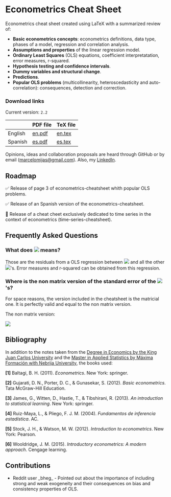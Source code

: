 # Econometrics Cheat Sheet

Econometrics cheat sheet created using LaTeX with a summarized review of:

* **Basic econometrics concepts**: econometrics definitions, data type, phases of a model, regression and correlation analysis.
* **Assumptions and properties** of the linear regression model.
* **Ordinary Least Squares** (OLS) equations, coefficient interpretatation, error measures, r-squared.
* **Hypothesis testing and confidence intervals**.
* **Dummy variables and structural change**.
* **Predictions**.
* **Popular OLS problems** (multicollinearity, heteroscedasticity and auto-correlation): consequences, detection and correction.

### Download links

Current version: `2.2`

|         | PDF file | TeX file |
|---------|----------|----------|
| English |   [en.pdf](econometrics-cheatsheet/econometrics-cheatsheet-en.pdf)   |   [en.tex](econometrics-cheatsheet/econometrics-cheatsheet-en.tex)   |
| Spanish |   [es.pdf](econometrics-cheatsheet/econometrics-cheatsheet-es.pdf)   |   [es.tex](econometrics-cheatsheet/econometrics-cheatsheet-es.tex)   |


Opinions, ideas and collaboration proposals are heard through GitHub or by email (marcelomijas@gmail.com). Also, my [LinkedIn](https://www.linkedin.com/in/marcelomorenop/).

## Roadmap

:white_check_mark: Release of page 3 of econometrics-cheatsheet whith popular OLS problems.

:white_check_mark: Release of an Spanish version of the econometrics-cheatsheet.

:construction: Release of a cheat cheet exclusively dedicated to time series in the context of econometrics (time-series-cheatsheet).

## Frequently Asked Questions

### What does ![](https://render.githubusercontent.com/render/math?math=\text{residualized}x_j) means?

Those are the residuals from a OLS regression between ![](https://render.githubusercontent.com/render/math?math=x_j) and all the other ![](https://render.githubusercontent.com/render/math?math=x)'s. Error measures and r-squared can be obtained from this regression.

### Where is the non matrix version of the standard error of the ![](https://render.githubusercontent.com/render/math?math=\hat{\beta})'s?

For space reasons, the version included in the cheatsheet is the matricial one. It is perfectly valid and equal to the non matrix version.

The non matrix version:

![](https://render.githubusercontent.com/render/math?math=se(\hat{\beta}_j)=\sqrt{\frac{\hat{\sigma}^2}{SST_j(1-R^2_j)}},j=1,...,k)

## Bibliography

In addition to the notes taken from the [Degree in Economics by the King Juan Carlos University](https://www.urjc.es/universidad/calidad/560-economia) and the [Master in Applied Statistics by Máxima Formación with Nebrija University](https://www.maximaformacion.es/masters/master-de-estadistica-aplicada-con-r-software/), the books used:

**[1]** Baltagi, B. H. (2011). *Econometrics*. New York: springer.

**[2]** Gujarati, D. N., Porter, D. C., & Gunasekar, S. (2012). *Basic econometrics*. Tata McGraw-Hill Education.

**[3]** James, G., Witten, D., Hastie, T., & Tibshirani, R. (2013). *An introduction to statistical learning*. New York: springer.

**[4]** Ruiz-Maya, L., & Pliego, F. J. M. (2004). *Fundamentos de inferencia estadística*. AC.

**[5]** Stock, J. H., & Watson, M. W. (2012). *Introduction to econometrics*. New York: Pearson.

**[6]** Wooldridge, J. M. (2015). *Introductory econometrics: A modern approach*. Cengage learning.

## Contributions

* Reddit user \_bheg_ - Pointed out about the importance of including strong and weak exogeneity and their consequences on bias and consistency properties of OLS.
